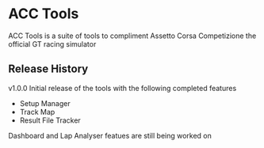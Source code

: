 # ACC Tools

ACC Tools is a suite of tools to compliment Assetto Corsa Competizione the official GT racing simulator


## Release History

v1.0.0
Initial release of the tools with the following completed features

- Setup Manager
- Track Map
- Result File Tracker

Dashboard and Lap Analyser featues are still being worked on

